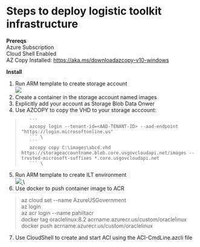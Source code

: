 # Steps to deploy logistic toolkit infrastructure

**Prereqs** \
    Azure Subscription \
    Cloud Shell Enabled \
    AZ Copy Installed: https://aka.ms/downloadazcopy-v10-windows

**Install**
1. Run ARM template to create storage account \
    <a href="https://portal.azure.us/#create/Microsoft.Template/uri/https%3A%2F%2Fraw.githubusercontent.com%2Fpaulhakim%2FLogisticsToolkit%2Fmaster%2FCreateStorageForImage.json"  target="_blank">
    <img src="http://azuredeploy.net/AzureGov.png"/>
    </a>
2. Create a container in the storage account named images
3. Explicitly add your account as Storage Blob Data Onwer
4. Use AZCOPY to copy the VHD to your storage acccount:
>        ``` 
>        azcopy login --tenant-id=<AAD-TENANT-ID> --aad-endpoint "https://login.microsoftonline.us"
>        ``` \
>        ```
>        azcopy copy C:\images\abcd.vhd https://storageaccountname.blob.core.usgovcloudapi.net/images --trusted-microsoft-suffixes *.core.usgovcloudapi.net
>        ``` \
5. Run ARM template to create ILT environment \
    <a href="https://portal.azure.us/#create/Microsoft.Template/uri/https%3A%2F%2Fraw.githubusercontent.com%2Fpaulhakim%2FLogisticsToolkit%2Fmaster%2FAzuredeploy.json"  target="_blank">
    <img src="http://azuredeploy.net/AzureGov.png"/>
    </a> \
6. Use docker to push container image to ACR
> az cloud set --name AzureUSGovernment \
> az login \
> az acr login --name pahiltacr \
> docker tag oraclelinux:8.2 acrname.azurecr.us/custom/oraclelinux \
> docker push acrname.azurecr.us/custom/oraclelinux

7. Use CloudShell to create and start ACI using the ACI-CmdLine.azcli file



